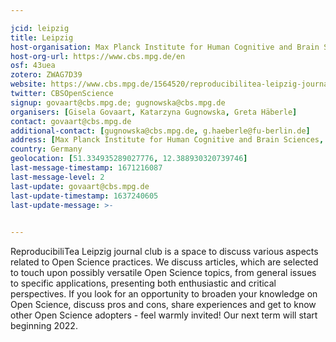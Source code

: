 ```yaml
---

jcid: leipzig
title: Leipzig
host-organisation: Max Planck Institute for Human Cognitive and Brain Sciences, Leipzig
host-org-url: https://www.cbs.mpg.de/en
osf: 43uea
zotero: ZWAG7D39
website: https://www.cbs.mpg.de/1564520/reproducibilitea-leipzig-journal-club
twitter: CBSOpenScience
signup: govaart@cbs.mpg.de; gugnowska@cbs.mpg.de
organisers: [Gisela Govaart, Katarzyna Gugnowska, Greta Häberle]
contact: govaart@cbs.mpg.de
additional-contact: [gugnowska@cbs.mpg.de, g.haeberle@fu-berlin.de]
address: [Max Planck Institute for Human Cognitive and Brain Sciences, Gisela Govaart, Stephanstraße 1a, 04103 Leipzig, Germany]
country: Germany
geolocation: [51.334935289027776, 12.388930320739746]
last-message-timestamp: 1671216087
last-message-level: 2
last-update: govaart@cbs.mpg.de
last-update-timestamp: 1637240605
last-update-message: >-
  

---
```


ReproducibiliTea Leipzig journal club is a space to discuss various aspects related to Open Science practices. We discuss articles, which are selected to touch upon possibly versatile Open Science topics, from general issues to specific applications, presenting both enthusiastic and critical perspectives. If you look for an opportunity to broaden your knowledge on Open Science, discuss pros and cons, share experiences and get to know other Open Science adopters - feel warmly invited!
Our next term will start beginning 2022.
